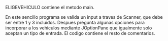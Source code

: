 ELIGEVEHICULO contiene el metodo main.

En este sencillo programa se valida un input a traves de Scanner, que debe ser entre 1 y 3 incluidos. Despues pregunta algunas opciones para incorporar a los vehiculos mediante JOptionPane que igualmente solo aceptan un tipo de entrada. El codigo contiene el resto de comentarios.
